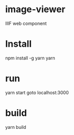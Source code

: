 # image-viewer
IIIF web component


# Install
npm install -g yarn
yarn


# run
yarn start
goto localhost:3000 

# build
yarn build
